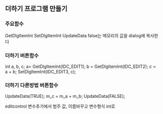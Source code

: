 ## 더하기 프로그램 만들기
### 주요함수
GetDlgItemInt
SetDlgItemInt
UpdateData false는 메모리의 값을 dialog에 복사한다

### 더하기 버튼함수
int a, b, c;
a= GetDlgItemInt(IDC_EDIT1);
b = GetDlgItemInt(IDC_EDIT2);
c = a + b;
SetDlgItemInt(IDC_EDIT3, c);

### 더하기 다른방법 버튼함수
UpdateData(TRUE);
m_c = m_a + m_b;
UpdateData(FALSE);

editcontrol 변수추가에서 범주 값, 이름바꾸고 변수형식 int로
